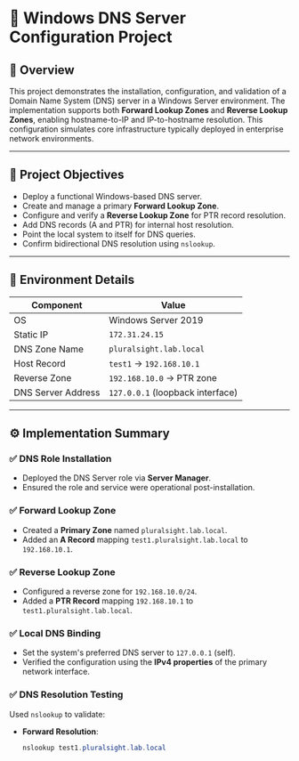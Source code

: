 # 🧠 Windows DNS Server Configuration Project

## 📘 Overview

This project demonstrates the installation, configuration, and validation of a Domain Name System (DNS) server in a Windows Server environment. The implementation supports both **Forward Lookup Zones** and **Reverse Lookup Zones**, enabling hostname-to-IP and IP-to-hostname resolution. This configuration simulates core infrastructure typically deployed in enterprise network environments.

---

## 🎯 Project Objectives

- Deploy a functional Windows-based DNS server.
- Create and manage a primary **Forward Lookup Zone**.
- Configure and verify a **Reverse Lookup Zone** for PTR record resolution.
- Add DNS records (A and PTR) for internal host resolution.
- Point the local system to itself for DNS queries.
- Confirm bidirectional DNS resolution using `nslookup`.

---

## 🧱 Environment Details

| Component           | Value                           |
|---------------------|----------------------------------|
| OS                  | Windows Server 2019              |
| Static IP           | `172.31.24.15`                   |
| DNS Zone Name       | `pluralsight.lab.local`          |
| Host Record         | `test1` → `192.168.10.1`         |
| Reverse Zone        | `192.168.10.0` → PTR zone        |
| DNS Server Address  | `127.0.0.1` (loopback interface) |

---

## ⚙️ Implementation Summary

### ✅ DNS Role Installation

- Deployed the DNS Server role via **Server Manager**.
- Ensured the role and service were operational post-installation.

### ✅ Forward Lookup Zone

- Created a **Primary Zone** named `pluralsight.lab.local`.
- Added an **A Record** mapping `test1.pluralsight.lab.local` to `192.168.10.1`.

### ✅ Reverse Lookup Zone

- Configured a reverse zone for `192.168.10.0/24`.
- Added a **PTR Record** mapping `192.168.10.1` to `test1.pluralsight.lab.local`.

### ✅ Local DNS Binding

- Set the system's preferred DNS server to `127.0.0.1` (self).
- Verified the configuration using the **IPv4 properties** of the primary network interface.

### ✅ DNS Resolution Testing

Used `nslookup` to validate:

- **Forward Resolution**:
  ```powershell
  nslookup test1.pluralsight.lab.local
